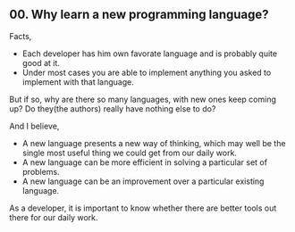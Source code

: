 ## 00. Why learn a new programming language?
Facts,
- Each developer has him own favorate language and is probably quite good at it.
- Under most cases you are able to implement anything you asked to implement with that language.

But if so, why are there so many languages, with new ones keep coming up? Do they(the authors) really have nothing else to do?

And I believe,
- A new language presents a new way of thinking, which may well be the single most useful thing we could get from our daily work.
- A new language can be more efficient in solving a particular set of problems.
- A new language can be an improvement over a particular existing language.

As a developer, it is important to know whether there are better tools out there for our daily work.
